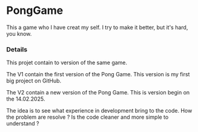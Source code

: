 # PongGame
This a game who I have creat my self. I try to make it better, but it's hard, you know.

### Details

This projet contain to version of the same game.

The V1 contain the first version of the Pong Game. This version is my first big project on GitHub.

The V2 contain a new version of the Pong Game. This is version begin on the 14.02.2025.

The idea is to see what experience in development bring to the code. How the problem are resolve ?
Is the code cleaner and more simple to understand ?


